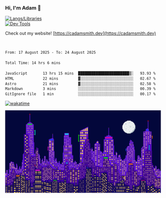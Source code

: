 ### Hi, I'm Adam 👋

[![Langs/Libraries](https://skillicons.dev/icons?i=cs,dotnet,js,css,html,sass,ts,jquery,bootstrap)](https://skillicons.dev)
<br/>
[![Dev Tools](https://skillicons.dev/icons?i=git,github,githubactions,visualstudio)](https://skillicons.dev)

Check out my website! [https://cadamsmith.dev](https://cadamsmith.dev)

<br/>

<!--START_SECTION:waka-->

```txt
From: 17 August 2025 - To: 24 August 2025

Total Time: 14 hrs 6 mins

JavaScript       13 hrs 15 mins  ███████████████████████▒░   93.93 %
HTML             22 mins         ▓░░░░░░░░░░░░░░░░░░░░░░░░   02.67 %
Astro            21 mins         ▓░░░░░░░░░░░░░░░░░░░░░░░░   02.58 %
Markdown         3 mins          ░░░░░░░░░░░░░░░░░░░░░░░░░   00.39 %
GitIgnore file   1 min           ░░░░░░░░░░░░░░░░░░░░░░░░░   00.17 %
```

<!--END_SECTION:waka-->

[![wakatime](https://wakatime.com/badge/user/2234bda2-efd3-47c5-8724-79108edfe9aa.svg)](https://wakatime.com/@2234bda2-efd3-47c5-8724-79108edfe9aa)

![Pixelated city at night](./media/city.gif)
